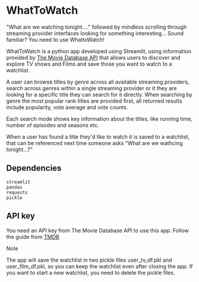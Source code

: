# WhatToWatch

"What are we watching tonight...." followed by mindless scrolling through streaming provider interfaces looking for something interesting...  Sound familiar?  You need to use WhattoWatch!

WhatToWatch is a python app developed using Streamlit, using information provided by [The Movie Database API](https://www.themoviedb.org/) that allows users to discover and explore TV shows and Films and save those you want to watch to a watchlist.

A user can browse titles by genre across all available streaming providers, search across genres within a single streaming provider or it they are looking for a specific title they can search for it directly.  When searching by genre the most popular rank titles are provided first, all returned results include popularity, vote average and vote counts. 

Each search mode shows key information about the titles, like running time, number of episodes and seasons etc.

When a user has found a title they'd like to watch it is saved to a watchlist, that can be referenced next time someone asks "What are we wathcing tonight...?"

## Dependencies

    streamlit
    pandas
    requests
    pickle

## API key

You need an API key from The Movie Database API to use this app.  Follow the guide from [TMDB](https://developers.themoviedb.org/3/getting-started/introduction)


Note

The app will save the watchlist in two pickle files user_tv_df.pkl and user_film_df.pkl, so you can keep the watchlist even after closing the app. If you want to start a new watchlist, you need to delete the pickle files.
